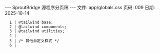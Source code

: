 --- SproutBridge 源程序分页稿 ---
文件: app/globals.css
页码: 009
日期: 2025-10-14

```
  1 | @tailwind base;
  2 | @tailwind components;
  3 | @tailwind utilities;
  4 | 
  5 | /* 其他自定义样式 */
  6 | 
```
